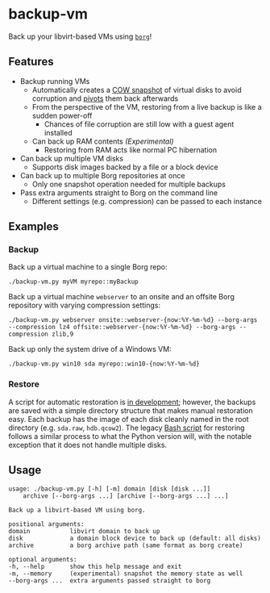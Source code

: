 # backup-vm

Back up your libvirt-based VMs using [`borg`](https://github.com/borgbackup/borg)!

## Features

- Backup running VMs
    - Automatically creates a [COW snapshot](https://wiki.libvirt.org/page/Snapshots) of virtual disks to avoid corruption and [pivots](https://wiki.libvirt.org/page/Live-disk-backup-with-active-blockcommit) them back afterwards
    - From the perspective of the VM, restoring from a live backup is like a sudden power-off
        - Chances of file corruption are still low with a guest agent installed
    - Can back up RAM contents *(Experimental)*
        - Restoring from RAM acts like normal PC hibernation
- Can back up multiple VM disks
    - Supports disk images backed by a file or a block device
- Can back up to multiple Borg repositories at once
    - Only one snapshot operation needed for multiple backups
- Pass extra arguments straight to Borg on the command line
    - Different settings (e.g. compression) can be passed to each instance

## Examples

### Backup
Back up a virtual machine to a single Borg repo:

    ./backup-vm.py myVM myrepo::myBackup

Back up a virtual machine `webserver` to an onsite and an offsite Borg repository with varying compression settings:

    ./backup-vm.py webserver onsite::webserver-{now:%Y-%m-%d} --borg-args --compression lz4 offsite::webserver-{now:%Y-%m-%d} --borg-args --compression zlib,9

Back up only the system drive of a Windows VM:

    ./backup-vm.py win10 sda myrepo::win10-{now:%Y-%m-%d}

### Restore

A script for automatic restoration is [in development](https://github.com/milkey-mouse/backup-vm/issues/1); however, the backups are saved with a simple directory structure that makes manual restoration easy. Each backup has the image of each disk cleanly named in the root directory (e.g. `sda.raw`, `hdb.qcow2`). The legacy [Bash script](https://github.com/milkey-mouse/backup-vm/blob/bash-script/restore-vm.sh) for restoring follows a similar process to what the Python version will, with the notable exception that it does not handle multiple disks.

## Usage

    usage: ./backup-vm.py [-h] [-m] domain [disk [disk ...]]
        archive [--borg-args ...] [archive [--borg-args ...] ...]

    Back up a libvirt-based VM using borg.

    positional arguments:
    domain           libvirt domain to back up
    disk             a domain block device to back up (default: all disks)
    archive          a borg archive path (same format as borg create)

    optional arguments:
    -h, --help       show this help message and exit
    -m, --memory     (experimental) snapshot the memory state as well
    --borg-args ...  extra arguments passed straight to borg
